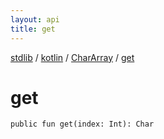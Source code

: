 ```yaml
---
layout: api
title: get
---
```

[stdlib](../../index.md) / [kotlin](../index.md) / [CharArray](index.md) / [get](get.md)

# get

```
public fun get(index: Int): Char
```

